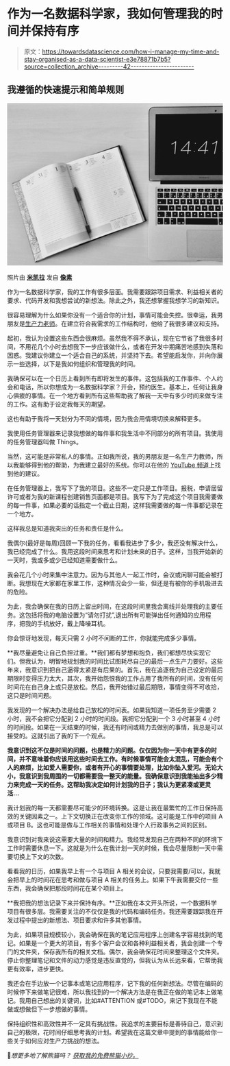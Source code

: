 # 作为一名数据科学家，我如何管理我的时间并保持有序

> 原文：<https://towardsdatascience.com/how-i-manage-my-time-and-stay-organised-as-a-data-scientist-e3e78871b7b5?source=collection_archive---------42----------------------->

## 我遵循的快速提示和简单规则

![](img/942e95ffb1fa7fdc03be0e28141644c9.png)

照片由 [**米凯拉**](https://www.pexels.com/@michaela-87369?utm_content=attributionCopyText&utm_medium=referral&utm_source=pexels) 发自 [**像素**](http://pexels.com/)

作为一名数据科学家，我的工作有很多层面。我需要跟踪项目需求、利益相关者的要求、代码开发和我想尝试的新想法。除此之外，我还想掌握我想学习的新知识。

很容易理解为什么如果你没有一个适合你的计划，事情可能会失控。很幸运，我男朋友是[生产力老师](https://peterakkies.net/)。在建立符合我需求的工作结构时，他给了我很多建议和支持。

起初，我认为设置这些东西会很麻烦。虽然我不得不承认，现在它节省了我很多时间，不用花几个小时去想我下一步应该做什么，或者在开发中期痛苦地感到失落和困惑。我建议你建立一个适合自己的系统，并坚持下去。希望能启发你，并向你展示一些选择，以下是我如何组织和管理我的时间。

我确保可以在一个日历上看到所有即将发生的事件。这包括我的工作事件、个人约会和电话，所以你想成为一名数据科学家？开会，预约医生。基本上，任何让我身心俱疲的事情。在一个地方看到所有这些帮助我了解我一天中有多少时间来做专注的工作。这有助于设定我每天的期望。

这也有助于我将一天划分为不同的情境，因为我会用情境切换来解释更多。

我使用任务管理器来记录我想做的每件事和我生活中不同部分的所有项目。我使用的任务管理器叫做 Things。

当然，这可能是非常私人的事情。正如我所说，我的男朋友是一名生产力教师，所以我能够得到他的帮助，为我建立最好的系统。你可以在他的 [YouTube 频道](https://www.youtube.com/user/PeterAkkies)上找到他的建议。

在任务管理器上，我写下了我的项目。这些不一定只是工作项目。报税，申请居留许可或者为我的新课程创建销售页面都是项目。我写下为了完成这个项目我需要做的每一件事，如果必要的话指定一个截止日期，这样我需要做的每一件事都记录在一个地方。

这样我总是知道我突出的任务和责任是什么。

我偶尔(最好是每周)回顾一下我的任务，看看我进步了多少，我还没有解决什么，我已经完成了什么。我用这段时间来思考和计划未来的日子。这样，当我开始新的一天时，我或多或少已经知道需要做什么。

我会花几个小时来集中注意力。因为与其他人一起工作时，会议或闲聊可能会被打断。我想现在大家都在家里工作，这种情况会少一些，但还是有被你的手机吸进去的危险。

为此，我会确保在我的日历上留出时间，在这段时间里我会离线并处理我的主要任务。这包括将我的电脑设置为“请勿打扰”,退出所有可能弹出任何通知的应用程序，把我的手机放好，戴上降噪耳机。

你会惊讶地发现，每天只需 2 小时不间断的工作，你就能完成多少事情。

**我尽量避免让自己负担过重。**我们都有梦想和抱负，我们都想尽快实现它们。但我认为，明智地规划我的时间比试图耗尽自己的最后一点生产力要好。这些年来，我意识到把自己逼得太紧是有后果的。首先，我在追逐我为自己设定的最后期限时变得压力太大，其次，我开始怨恨我的工作占用了我所有的时间，没有任何时间花在自己身上或只是放松。然后，我开始错过最后期限，事情变得不可收拾，这只是时间问题。

我发现的一个解决办法是给自己放松的时间表。如果我知道一项任务至少需要 2 小时，我不会把它分配到 2 小时的时间段。我把它分配到一个 3 小时甚至 4 小时的时间段。如果在一天结束的时候，我还有时间或精力去做别的事情，我总是可以接受的。这就引出了我的下一个观点。

**我意识到这不仅是时间的问题，也是精力的问题。仅仅因为你一天中有更多的时间，并不意味着你应该用这些时间去工作。有时候事情可能会太混乱，可能会有个人的麻烦，比如爱人需要你，或者有开心的事情要处理，比如你坠入爱河。无论大小，我意识到我周围的一切都需要我一整天的能量。我确保意识到我能抽出多少精力来完成一天的任务。这帮助我决定如何计划我的日子；我认为更紧凑或更灵活…**

我计划我的每一天都需要尽可能少的环境转换。这是让我在最繁忙的工作日保持高效的关键因素之一。上下文切换正在改变你工作的领域。这可能是工作中的项目 A 或项目 B。这也可能是做与工作相关的事情和处理个人行政事务之间的区别。

我意识到对我来说这需要大量的时间和精力。我经常发现自己在两种不同的环境下工作时需要休息一下。这就是为什么在我计划一天的时候，我会尽量限制一天中需要切换上下文的次数。

看看我的日历，如果我早上有一个与项目 A 相关的会议，只要我需要/可以，我就会把早上的时间花在思考和做与项目 A 相关的任务上。如果下午我需要交付一些东西，我会确保把那段时间花在某个项目上。

**我把我的想法记录下来并保持有序。**正如我在本文开头所说，一个数据科学项目有很多层。我需要关注的不仅仅是我的代码和编码任务。我还需要跟踪我在开发过程中提出的新想法、项目要求和许多其他事情。

为此，如果项目规模较小，我会确保在我的笔记应用程序上创建名字容易找到的笔记。如果是一个更大的项目，有多个客户会议和各种利益相关者，我会创建一个专门的文件夹，保存我所有的相关文档。偶尔，我会确保花时间来整理这个文件夹。停止你整理笔记和文件的动力感觉是违反直觉的，但我认为从长远来看，它帮助我更有效率，进步更快。

我还会在手边放一个记事本或笔记应用程序，记下我的任何新想法。尽管在编码的时候停下来做笔记很难，所以我找到的一个解决方法是在我正在做的笔记本上做笔记。我用自己想出的关键词，比如#ATTENTION 或#TODO，来记下我现在不能做或想做但下一步想做的事情。

保持组织性和高效性并不一定具有挑战性。我追求的主要目标是善待自己，意识到自己的极限，花时间仔细思考我的计划。希望我在这篇文章中提到的事情能给你一些关于如何应对生产力挑战的想法。

🐼*想更多地了解熊猫吗？* [*获取我的免费熊猫小抄。*](https://www.soyouwanttobeadatascientist.com/pandas-cheat-sheet)